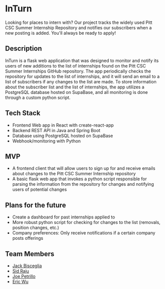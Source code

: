﻿# InTurn
Looking for places to intern with? Our project tracks the widely used Pitt CSC Summer Internship Repository and notifies our subscribers when a new posting is added. You'll always be ready to apply!

## Description
InTurn is a flask web application that was designed to monitor and notify its users of new additions to the list of internships found on the Pitt CSC Summer Internships GitHub repository. The app periodically checks the repository for updates to the list of internships, and it will send an email to a list of subscribers if any changes to the list are made. To store information about the subscriber list and the list of internships, the app utilizes a PostgreSQL database hosted on SupaBase, and all monitoring is done through a custom python script. 

## Tech Stack
- Frontend Web app in React with create-react-app
- Backend REST API in Java and Spring Boot
- Database using PostgreSQL hosted on SupaBase
- Webhook/monitoring with Python

## MVP
- A frontend client that will allow users to sign up for and receive emails about changes to the Pitt CSC Summer Internship repository
- A basic flask web app that invokes a python script responsible for parsing the information from the repository for changes and notifying users of potential changes

## Plans for the future
- Create a dashboard for past internships applied to 
- More robust python script for checking for changes to the list (removals, position changes, etc.)
- Company preferences: Only receive notifications if a certain company posts offerings

## Team Members
- [Jack Bisceglia](https://github.com/jackbisceglia)
- [Sid Raju](https://github.com/sid2033)
- [Joe Petrillo](https://github.com/joepetrillo)
- [Eric Wu](https://github.com/ewu2023)
